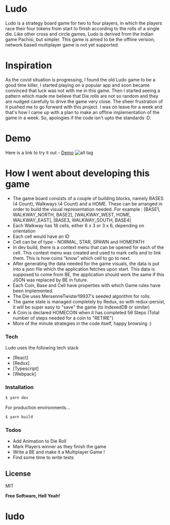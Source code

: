 # Ludo

Ludo is a strategy board game for two to four players, in which the players race their four tokens from start to finish according to the rolls of a single die. Like other cross and circle games, Ludo is derived from the Indian game Pachisi, but simpler.
This game is aimed to be the offline version, network based multiplayer game is not yet supported.

# Inspiration

As the covid situation is progressing, I found the old Ludo game to be a good time killer, I started playing on a popular app and soon became convinced that luck was not with me in this game. Then I started seeing a pattern which made me believe that Die rolls are not so random and they are nudged carefully to drive the game very close. The sheer frustration of it pushed me to go forward with this project. I was on leave for a week and that's how I came up with a plan to make an offline implementation of the game in a week. So, apologies if the code isn't upto the standards :D.

# Demo

Here is a link to try it out - [Demo](https://ludo.avinashv.dev)
![alt tag](https://raw.githubusercontent.com/avirati/ludo/master/Ludo.jpg)

# How I went about developing this game

  - The game board consists of a couple of building blocks, namely BASES (4 Count), Walkways (4 Count) and a HOME. These can be arranged in order to build the visual representation needed. For example :
  [BASE1, WALKWAY_NORTH, BASE2],
  [WALKWAY_WEST, HOME, WALKWAY_EAST],
  [BASE3, WALKWAY_SOUTH, BASE4]
  - Each Walkway has 18 cells, either 6 x 3 or 3 x 6, depending on orientation
  - Each cell would have an ID
  - Cell can be of type - NORMAL, STAR, SPAWN and HOMEPATH
  - In dev build, there is a context menu that can be opened for each of the cell. This context menu was created and used to mark cells and to link them. This is how coins "know" which cell to go to next.
  - After generating the data needed for the game visuals, the data is put into a json file which the application fetches upon start. This data is supposed to come from BE, the application should work the same if this JSON was replaced by BE in future.
  - Each Coin, Base and Cell have properties with which Game rules have been implemented.
  - The Die uses MersenneTwister19937's seeded algorithm for rolls.
  - The game state is managed completely by Redux, so with redux-persist, it will be super easy to "save" the game (to IndexedDB or similar)
  - A Coin is declared HOMECOIN when it has completed 56 Steps (Total number of steps needed for a coin to "RETIRE")
  - More of the minute strategies in the code itself, happy browsing :)

### Tech

Ludo uses the following tech stack

* [React]
* [Redux]
* [Typescript]
* [Webpack]

### Installation

```sh
$ yarn dev
```

For production environments...

```sh
$ yarn build
```

### Todos

 - Add Animation to Die Roll
 - Mark Players winner as they finish the game
 - Write a BE and make it a Multiplayer Game !
 - Find some time to write tests

License
----

MIT


**Free Software, Hell Yeah!**
# ludo
